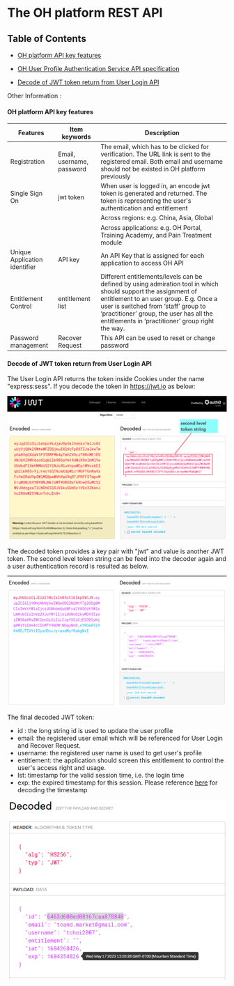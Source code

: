 # The OH platform REST API 


## Table of Contents

- [OH platform API key features](#OH-platform-API-key-features)

- [OH User Profile Authentication Service API specification](https://documenter.getpostman.com/view/1072093/2s93eeRpNj)


- [Decode of JWT token return from User Login API](#Decode-of-JWT-token-return-from-User-Login-API)


Other Information :

#### OH platform API key features

|Features      |Item keywords        |Description|
|--------------|-----------------|----------|
|Registration|Email, username, password|The email, which has to be clicked for verification. The URL link is sent  to the  registered email. Both email and username should not be existed in OH platform previously|
|Single Sign On|jwt token|When user is logged in, an encode jwt token is generated and returned. The token is representing the user's authentication and entitlement|
|||Across regions: e.g. China, Asia, Global|
|||Across applications: e.g. OH Portal, Training Academy, and Pain Treatment module|
|Unique Application identifier|API key| An API Key that is assigned for each application to access OH  API|
|Entitlement Control| entitlement list|Different entitlements/levels can be defined by using admiration tool in which should support  the assignment of entitlement  to an user group.  E.g.  Once a user is switched from ‘staff’ group to ‘practitioner’ group, the user  has all the entitlements in ‘practitioner’ group right the way.|
|Password management|Recover Request| This API can be used to reset or change password|




#### Decode of JWT token return from User Login API

The User Login API returns the token inside Cookies under the name "express:sess". If you decode the token in https://jwt.io as below:

![Token1](JWT-Decode-3a-1.png)

The decoded token provides a key pair with "jwt" and value is another JWT token. The second level token string can be feed into the decoder again and a user authentication record is resulted as below.

![Token2](JWT-Decode-3b.png)


The final decoded JWT token:
* id : the long string id is used to update the user profile
* email: the registered user email which will be referenced for User Login and Recover Request.
* username: the registered user name is used to get user's profile
* entitlement: the application should screen this entitlement to control the user's access right and usage.
* lst: timestamp for the valid session time, i.e. the login time
* exp: the expired timestamp for this session. Please reference [here](https://timestamp.online/) for decoding the timestamp

![Token3](JWT-Decode-exp.png)